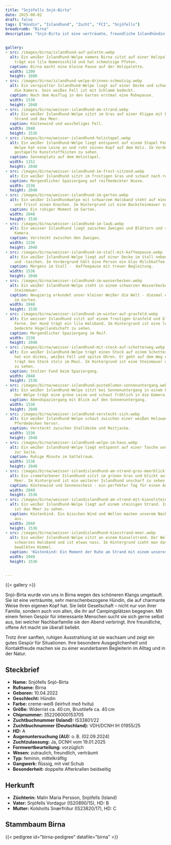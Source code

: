 ```yaml
---
title: "Snjófells Snjó-Birta"
date: 2025-08-02
draft: false
tags: ["Hündin", "Islandhund", "Zucht", "FCI", "Snjófells"]
breadcrumb: "Birna"
description: "Snjó-Birta ist eine verträumte, freundliche Islandhündin mit ausgeglichenem Wesen, vorzüglichem Formwert und A-Hüften. Sie stammt aus der isländischen Zuchtstätte Snjófells und lebt gern naturnah und menschenbezogen."


gallery:
- src: /images/birna/islandhund-auf-palette.webp
  alt: Ein weißer Islandhund-Welpe namens Birna sitzt auf einer Holzpalette. Der Welpe
    trägt ein lila Namensschild und hat schmutzige Pfoten.
  caption: Birna macht eine kleine Pause auf der Holzpalette.
  width: 1200
  height: 1600
- src: /images/birna/islandhund-welpe-drinnen-schmutzig.webp
  alt: Ein verspielter Islandhund-Welpe liegt auf einer Decke und schaut direkt in
    die Kamera. Sein weißes Fell ist mit Schlamm bedeckt.
  caption: Nach dem Ausflug in den Garten erstmal eine Ruhepause.
  width: 1536
  height: 2048
- src: /images/birna/weisser-islandhund-am-strand.webp
  alt: Ein weißer Islandhund-Welpe sitzt im Gras auf einer Klippe mit Blick auf einen
    Strand und das Meer.
  caption: Küstenwind und wuscheliges Fell.
  width: 2048
  height: 1536
- src: /images/birna/weisser-islandhund-holzstapel.webp
  alt: Ein weißer Islandhund-Welpe liegt entspannt auf einem Stapel Feuerholz. Der
    Welpe hat eine Leine an und ruht seinen Kopf auf dem Holz. Im Vordergrund sind
    gestapelte Kunststoffkisten zu sehen.
  caption: Sonnenplatz auf dem Holzstapel.
  width: 1152
  height: 2048
- src: /images/birna/weisser-islandhund-im-frost-sitzend.webp
  alt: Ein weißer Islandhund sitzt im frostigen Gras und schaut nach rechts.
  caption: Morgendlicher Spaziergang auf reifbedeckter Wiese.
  width: 1536
  height: 2048
- src: /images/birna/weisser-islandhund-im-garten.webp
  alt: Ein weißer Islandhundwelpe mit schwarzem Halsband steht auf einem grünen Rasen
    und frisst einen Knochen. Im Hintergrund ist eine Backsteinmauer zu sehen.
  caption: Ein ruhiger Moment im Garten.
  width: 2048
  height: 1536
- src: /images/birna/weisser-islandhund-im-laub.webp
  alt: Ein weisser Islandhund liegt zwischen Zweigen und Blättern und schaut in die
    Kamera.
  caption: Versteckt zwischen den Zweigen.
  width: 1536
  height: 2048
- src: /images/birna/weisser-islandhund-im-stall-mit-kaffeepause.webp
  alt: Ein weißer Islandhund-Welpe liegt auf einer Decke im Stall neben Reitsätteln
    und -taschen. Im Vordergrund hält eine Person ein Glas Milchkaffee.
  caption: Morgens im Stall -  Kaffeepause mit treuer Begleitung.
  width: 1536
  height: 2048
- src: /images/birna/weisser-islandhund-im-wasserbecken.webp
  alt: Ein weißer Islandhund-Welpe steht in einem schwarzen Wasserbecken vor einer
    Steinmauer.
  caption: Neugierig erkundet unser kleiner Weißer die Welt - diesmal eine alte Schale
    im Garten.
  width: 2048
  height: 1536
- src: /images/birna/weisser-islandhund-im-winter-auf-grasfeld.webp
  alt: Ein weisser Islandhund sitzt auf einem frostigen Grasfeld und blickt in die
    Ferne. Der Hund trägt ein lila Halsband. Im Hintergrund ist eine leicht mit Reif
    bedeckte Hügellandschaft zu sehen.
  caption: Morgendlicher Spaziergang im Reif.
  width: 1536
  height: 2048
- src: /images/birna/weisser-islandhund-mit-stock-auf-schotterweg.webp
  alt: Ein weißer Islandhund-Welpe trägt einen Stock auf einem Schotterweg. Der Welpe
    hat ein dickes, weißes Fell und spitze Ohren. Er geht auf dem Weg entlang und
    trägt den Stock stolz im Maul. Im Hintergrund ist eine Steinmauer und etwas Grün
    zu sehen.
  caption: Stolzer Fund beim Spaziergang.
  width: 2048
  height: 1536
- src: /images/birna/weisser-islandhund-pusteblumen-sonnenuntergang.webp
  alt: Ein weißer Islandhund-Welpe sitzt bei Sonnenuntergang in einem Feld mit Pusteblumen.
    Der Welpe trägt eine grüne Leine und schaut fröhlich in die Kamera.
  caption: Abendspaziergang mit Blick auf den Sonnenuntergang.
  width: 1536
  height: 2048
- src: /images/birna/weisser-islandhund-versteckt-sich.webp
  alt: Ein weißer Islandhund-Welpe schaut zwischen einer weißen Holzwand und dunklen
    Pferdedecken hervor.
  caption: Versteckt zwischen Stalldecke und Reitjacke.
  width: 1536
  height: 2048
- src: /images/birna/weisser-islandhund-welpe-im-haus.webp
  alt: Ein weißer Islandhund-Welpe liegt entspannt auf einer Tasche und schaut aufmerksam
    zur Seite.
  caption: Ruhige Minute im Sattelraum.
  width: 1536
  height: 2048
- src: /images/birna/weisser-islandislandhund-am-strand-gras-meerblick.webp
  alt: Ein cremefarbener Islandhund sitzt im grünen Gras und blickt auf das blaue
    Meer. Im Hintergrund ist ein weiterer Islandhund unscharf zu sehen.
  caption: Küstenwind und Sonnenschein - ein perfekter Tag für einen Ausflug ans Meer.
  width: 2048
  height: 1536
- src: /images/birna/weisser-islandislandhund-am-strand-mit-kieselsteinen.webp
  alt: Ein weißer Islandhund-Welpe liegt auf einem steinigen Strand. Im Hintergrund
    ist das Meer zu sehen.
  caption: Küstenkind. Ein bisschen Wind und Wellen machen unserem Nachwuchs nichts
    aus.
  width: 2048
  height: 1536
- src: /images/birna/weisser-islandislandhund-kiesstrand-meer.webp
  alt: Ein weißer Islandhund-Welpe sitzt an einem Kieselstrand. Der Welpe trägt ein
    schwarzes Halsband und ist etwas nass. Im Hintergrund sieht man das Meer und einen
    bewölkten Himmel.
  caption: 'Küstenkind: Ein Moment der Ruhe am Strand mit einem unserer Islandhunde.'
  width: 2048
  height: 1536


---
```


{{< gallery >}}

Snjó-Birta wurde von uns in Birna wegen des schöneren Klangs umgetauft. Sie ist eine verträumte, sehr menschenbezogene Hündin, die auf charmante Weise ihren eigenen Kopf hat. Sie liebt Gesellschaft – nicht nur von ihrer Familie, sondern auch von allen, die ihr auf Campingplätzen begegnen. Mit einem feinen Gespür für interessante Menschen sucht sie sich gerne selbst aus, bei welcher Nachbarfamilie sie den Abend verbringt. Ihre freundliche, offene Art macht sie überall beliebt.

Trotz ihrer sanften, ruhigen Ausstrahlung ist sie wachsam und zeigt ein gutes Gespür für Situationen. Ihre besondere Ausgeglichenheit und Kontaktfreude machen sie zu einer wunderbaren Begleiterin im Alltag und in der Natur.

## Steckbrief

- **Name:** Snjófells Snjó-Birta
- **Rufname:** Birna
- **Geboren:** 10.04.2022
- **Geschlecht:** Hündin
- **Farbe:** creme-weiß (leirhvít með hvítu)
- **Größe:** Widerrist ca. 40 cm, Brusttiefe ca. 40 cm
- **Chipnummer:** 352206000153705
- **Zuchtbuchnummer (Island):** IS33801/22
- **Zuchtbuchnummer (Deutschland):** VDH/DCNH IH 01955/25
- **HD:** A
- **Augenuntersuchung (AU):** o. B. (02.09.2024)
- **Zuchtzulassung:** Ja, DCNH vom 19.01.2025
- **Formwertbeurteilung:** vorzüglich
- **Wesen:** zutraulich, freundlich, verträumt
- **Typ:** feminin, mittelkräftig
- **Gangwerk:** flüssig, mit viel Schub
- **Besonderheit:** doppelte Afterkrallen beidseitig

## Herkunft

- **Züchterin:** Malin Maria Persson, Snjófells (Island)
- **Vater:** Snjófells Vordagur (IS20890/15), HD: B
- **Mutter:** Kolsholts Snærfríður (IS23820/17), HD: C

## Stammbaum Birna

{{< pedigree id="birna-pedigree" datafile="birna" >}}
